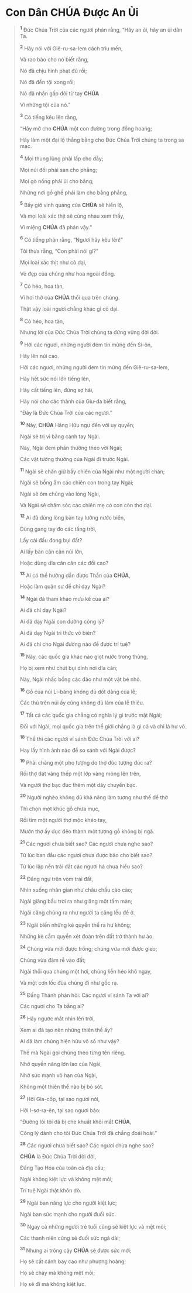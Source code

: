 # Con Dân **CHÚA** Được An Ủi

> <sup><b>1</b></sup> Đức Chúa Trời của các ngươi phán rằng, “Hãy an ủi, hãy an ủi dân Ta.
>
> <sup><b>2</b></sup> Hãy nói với Giê-ru-sa-lem cách trìu mến,
>
> Và rao báo cho nó biết rằng,
>
> Nó đã chịu hình phạt đủ rồi;
>
> Nó đã đền tội xong rồi;
>
> Nó đã nhận gấp đôi từ tay **CHÚA**
>
> Vì những tội của nó.”
>
> <sup><b>3</b></sup> Có tiếng kêu lên rằng,
>
> “Hãy mở cho **CHÚA** một con đường trong đồng hoang;
>
> Hãy làm một đại lộ thẳng bằng cho Đức Chúa Trời chúng ta trong sa mạc.
>
> <sup><b>4</b></sup> Mọi thung lũng phải lấp cho đầy;
>
> Mọi núi đồi phải san cho phẳng;
>
> Mọi gò nổng phải ủi cho bằng;
>
> Những nơi gồ ghề phải làm cho bằng phẳng,
>
> <sup><b>5</b></sup> Bấy giờ vinh quang của **CHÚA** sẽ hiển lộ,
>
> Và mọi loài xác thịt sẽ cùng nhau xem thấy,
>
> Vì miệng **CHÚA** đã phán vậy.”
>
> <sup><b>6</b></sup> Có tiếng phán rằng, “Ngươi hãy kêu lên!”
>
> Tôi thưa rằng, “Con phải nói gì?”
>
> Mọi loài xác thịt như cỏ dại,
>
> Vẻ đẹp của chúng như hoa ngoài đồng.
>
> <sup><b>7</b></sup> Cỏ héo, hoa tàn,
>
> Vì hơi thở của **CHÚA** thổi qua trên chúng.
>
> Thật vậy loài người chẳng khác gì cỏ dại.
>
> <sup><b>8</b></sup> Cỏ héo, hoa tàn,
>
> Nhưng lời của Đức Chúa Trời chúng ta đứng vững đời đời.
>
> <sup><b>9</b></sup> Hỡi các ngươi, những người đem tin mừng đến Si-ôn,
>
> Hãy lên núi cao.
>
> Hỡi các ngươi, những người đem tin mừng đến Giê-ru-sa-lem,
>
> Hãy hết sức nói lớn tiếng lên,
>
> Hãy cất tiếng lên, đừng sợ hãi,
>
> Hãy nói cho các thành của Giu-đa biết rằng,
>
> “Đây là Đức Chúa Trời của các ngươi.”
>
> <sup><b>10</b></sup> Này, **CHÚA** Hằng Hữu ngự đến với uy quyền;
>
> Ngài sẽ trị vì bằng cánh tay Ngài.
>
> Này, Ngài đem phần thưởng theo với Ngài;
>
> Các vật tưởng thưởng của Ngài đi trước Ngài.
>
> <sup><b>11</b></sup> Ngài sẽ chăn giữ bầy chiên của Ngài như một người chăn;
>
> Ngài sẽ bồng ẵm các chiên con trong tay Ngài;
>
> Ngài sẽ ôm chúng vào lòng Ngài,
>
> Và Ngài sẽ chăm sóc các chiên mẹ có con còn thơ dại.
>
> <sup><b>12</b></sup> Ai đã dùng lòng bàn tay lường nước biển,
>
> Dùng gang tay đo các tầng trời,
>
> Lấy cái đấu đong bụi đất?
>
> Ai lấy bàn cân cân núi lớn,
>
> Hoặc dùng dĩa cân cân các đồi cao?
>
> <sup><b>13</b></sup> Ai có thể hướng dẫn được Thần của **CHÚA**,
>
> Hoặc làm quân sư để chỉ dạy Ngài?
>
> <sup><b>14</b></sup> Ngài đã tham khảo mưu kế của ai?
>
> Ai đã chỉ dạy Ngài?
>
> Ai đã dạy Ngài con đường công lý?
>
> Ai đã dạy Ngài tri thức vô biên?
>
> Ai đã chỉ cho Ngài đường nào để được trí tuệ?
>
> <sup><b>15</b></sup> Này, các quốc gia khác nào giọt nước trong thùng,
>
> Họ bị xem như chút bụi dính nơi dĩa cân;
>
> Này, Ngài nhấc bổng các đảo như một vật bé nhỏ.
>
> <sup><b>16</b></sup> Gỗ của núi Li-băng không đủ đốt dâng của lễ;
>
> Các thú trên núi ấy cũng không đủ làm của lễ thiêu.
>
> <sup><b>17</b></sup> Tất cả các quốc gia chẳng có nghĩa lý gì trước mặt Ngài;
>
> Đối với Ngài, mọi quốc gia trên thế giới chẳng là gì cả và chỉ là hư vô.
>
> <sup><b>18</b></sup> Thế thì các ngươi ví sánh Đức Chúa Trời với ai?
>
> Hay lấy hình ảnh nào để so sánh với Ngài được?
>
> <sup><b>19</b></sup> Phải chăng một pho tượng do thợ đúc tượng đúc ra?
>
> Rồi thợ dát vàng thếp một lớp vàng mỏng lên trên,
>
> Và người thợ bạc đúc thêm một dây chuyền bạc.
>
> <sup><b>20</b></sup> Người nghèo không đủ khả năng làm tượng như thế để thờ
>
> Thì chọn một khúc gỗ chưa mục,
>
> Rồi tìm một người thợ mộc khéo tay,
>
> Mướn thợ ấy đục đẽo thành một tượng gỗ không bị ngã.
>
> <sup><b>21</b></sup> Các ngươi chưa biết sao? Các ngươi chưa nghe sao?
>
> Từ lúc ban đầu các ngươi chưa được bảo cho biết sao?
>
> Từ lúc lập nền trái đất các ngươi há chưa hiểu sao?
>
> <sup><b>22</b></sup> Đấng ngự trên vòm trái đất,
>
> Nhìn xuống nhân gian như châu chấu cào cào;
>
> Ngài giăng bầu trời ra như giăng một tấm màn;
>
> Ngài căng chúng ra như người ta căng lều để ở.
>
> <sup><b>23</b></sup> Ngài biến những kẻ quyền thế ra hư không;
>
> Những kẻ cầm quyền xét đoán trên đất trở thành hư ảo.
>
> <sup><b>24</b></sup> Chúng vừa mới được trồng; chúng vừa mới được gieo;
>
> Chúng vừa đâm rễ vào đất;
>
> Ngài thổi qua chúng một hơi, chúng liền héo khô ngay,
>
> Và một cơn lốc đùa chúng đi như gốc rạ.
>
> <sup><b>25</b></sup> Đấng Thánh phán hỏi: Các ngươi ví sánh Ta với ai?
>
> Các ngươi cho Ta bằng ai?
>
> <sup><b>26</b></sup> Hãy ngước mắt nhìn lên trời,
>
> Xem ai đã tạo nên những thiên thể ấy?
>
> Ai đã làm chúng hiện hữu vô số như vậy?
>
> Thế mà Ngài gọi chúng theo từng tên riêng.
>
> Nhờ quyền năng lớn lao của Ngài,
>
> Nhờ sức mạnh vô hạn của Ngài,
>
> Không một thiên thể nào bị bỏ sót.
>
> <sup><b>27</b></sup> Hỡi Gia-cốp, tại sao ngươi nói,
>
> Hỡi I-sơ-ra-ên, tại sao ngươi bảo:
>
> “Đường lối tôi đã bị che khuất khỏi mắt **CHÚA**,
>
> Công lý dành cho tôi Đức Chúa Trời đã chẳng đoái hoài.”
>
> <sup><b>28</b></sup> Các ngươi chưa biết sao? Các ngươi chưa nghe sao?
>
> **CHÚA** là Đức Chúa Trời đời đời,
>
> Đấng Tạo Hóa của toàn cả địa cầu;
>
> Ngài không kiệt lực và không mệt mỏi;
>
> Trí tuệ Ngài thật khôn dò.
>
> <sup><b>29</b></sup> Ngài ban năng lực cho người kiệt lực;
>
> Ngài ban sức mạnh cho người đuối sức.
>
> <sup><b>30</b></sup> Ngay cả những người trẻ tuổi cũng sẽ kiệt lực và mệt mỏi;
>
> Các thanh niên cũng sẽ đuối sức ngã dài;
>
> <sup><b>31</b></sup> Nhưng ai trông cậy **CHÚA** sẽ được sức mới;
>
> Họ sẽ cất cánh bay cao như phượng hoàng;
>
> Họ sẽ chạy mà không mệt mỏi;
>
> Họ sẽ đi mà không kiệt lực.